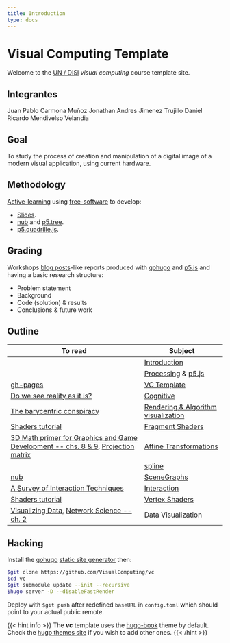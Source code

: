 ```yaml
---
title: Introduction
type: docs
---
```


# Visual Computing Template

Welcome to the [UN / DISI](http://www.ingenieria.unal.edu.co/dependencias/departamentos/departamento-de-ingenieria-de-sistemas-e-industrial) _visual computing_ course template site.

## Integrantes

Juan Pablo Carmona Muñoz
Jonathan Andres Jimenez Trujillo
Daniel Ricardo Mendivelso Velandia

## Goal

To study the process of creation and manipulation of a digital image of a modern visual application, using current hardware.

## Methodology

[Active-learning](https://en.wikipedia.org/wiki/Active_learning) using [free-software](https://en.wikipedia.org/wiki/Free_software) to develop:

- [Slides](https://github.com/orgs/VisualComputing/teams/presentations/repositories).
- [nub](https://github.com/VisualComputing/nub) and [p5.tree](https://github.com/VisualComputing/p5.tree).
- [p5.quadrille.js](https://github.com/objetos/p5.quadrille.js).

## Grading

Workshops [blog posts](https://en.wikipedia.org/wiki/Edublog)-like reports produced with [gohugo](https://gohugo.io/) and [p5.js](https://p5js.org/) and having a basic research structure:

- Problem statement
- Background
- Code (solution) & results
- Conclusions & future work

## Outline

| To read                                                                                                                                                                                                                                                             | Subject                                                                             |
| ------------------------------------------------------------------------------------------------------------------------------------------------------------------------------------------------------------------------------------------------------------------- | ----------------------------------------------------------------------------------- |
|                                                                                                                                                                                                                                                                     | [Introduction](https://github.com/VisualComputing/Introduction)                     |
|                                                                                                                                                                                                                                                                     | [Processing](https://processing.org/) & [p5.js](https://p5js.org/)                  |
| [gh-pages](https://pages.github.com/)                                                                                                                                                                                                                               | [VC Template](https://visualcomputing.github.io/vc/)                                |
| [Do we see reality as it is?](http://y2u.be/oYp5XuGYqqY)                                                                                                                                                                                                            | [Cognitive](https://github.com/VisualComputing/Cognitive)                           |
| [The barycentric conspiracy](https://fgiesen.wordpress.com/2013/02/06/the-barycentric-conspirac/)                                                                                                                                                                   | [Rendering & Algorithm visualization](https://github.com/VisualComputing/Rendering) |
| [Shaders tutorial](https://processing.org/tutorials/pshader/)                                                                                                                                                                                                       | [Fragment Shaders](https://github.com/VisualComputing/FragmentShaders)              |
| [3D Math primer for Graphics and Game Development -- chs. 8 & 9](https://tfetimes.com/wp-content/uploads/2015/04/F.Dunn-I.Parberry-3D-Math-Primer-for-Graphics-and-Game-Development.pdf), [Projection matrix](http://www.songho.ca/opengl/gl_projectionmatrix.html) | [Affine Transformations](https://github.com/VisualComputing/Transformations)        |
|                                                                                                                                                                                                                                                                     | [spline](https://visualcomputing.github.io/Curves)                                  |
| [nub](https://github.com/VisualComputing/nub)                                                                                                                                                                                                                       | [SceneGraphs](https://github.com/VisualComputing/SceneGraphs)                       |
| [A Survey of Interaction Techniques](https://hal.inria.fr/hal-00789413/document)                                                                                                                                                                                    | [Interaction](https://github.com/VisualComputing/Interaction)                       |
| [Shaders tutorial](https://processing.org/tutorials/pshader/)                                                                                                                                                                                                       | [Vertex Shaders](https://github.com/VisualComputing/VertexShaders)                  |
| [Visualizing Data](http://media.espora.org/mgoblin_media/media_entries/1633/Visualizing_Data.pdf), [Network Science -- ch. 2](http://networksciencebook.com/chapter/2)                                                                                              | Data Visualization                                                                  |

## Hacking

Install the [gohugo](https://gohugo.io/) [static site generator](https://jamstack.org/generators/) then:

```sh
$git clone https://github.com/VisualComputing/vc
$cd vc
$git submodule update --init --recursive
$hugo server -D --disableFastRender
```

Deploy with `$git push` after redefined `baseURL` in `config.toml` which should point to your actual public remote.

{{< hint info >}}
The **vc** template uses the [hugo-book](https://github.com/alex-shpak/hugo-book) theme by default. Check the [hugo themes site](https://themes.gohugo.io/) if you wish to add other ones.
{{< /hint >}}
